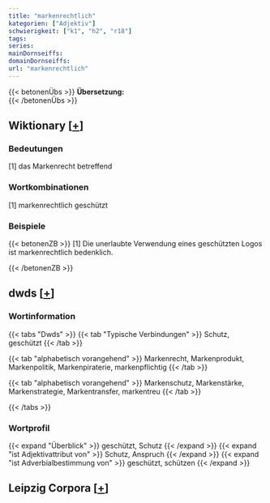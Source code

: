 ```yaml
---
title: "markenrechtlich"
kategorien: ["Adjektiv"]
schwierigkeit: ["k1", "h2", "r18"]
tags:
series:
mainDornseiffs:
domainDornseiffs:
url: "markenrechtlich"
---
```


{{< betonenÜbs >}}
**Übersetzung:**  
{{< /betonenÜbs >}}

## Wiktionary [[+](https://de.wiktionary.org/wiki/markenrechtlich)]

### Bedeutungen
[1] das Markenrecht betreffend  

### Wortkombinationen
[1] markenrechtlich geschützt  

### Beispiele
{{< betonenZB >}}
[1] Die unerlaubte Verwendung eines geschützten Logos ist markenrechtlich bedenklich.  

{{< /betonenZB >}}


## dwds [[+](https://www.dwds.de/wb/markenrechtlich)]

### Wortinformation
{{< tabs "Dwds" >}}
{{< tab "Typische Verbindungen" >}}
Schutz, geschützt
{{< /tab >}}

{{< tab "alphabetisch vorangehend" >}}
Markenrecht, Markenprodukt, Markenpolitik, Markenpiraterie, markenpflichtig
{{< /tab >}}

{{< tab "alphabetisch vorangehend" >}}
Markenschutz, Markenstärke, Markenstrategie, Markentransfer, markentreu
{{< /tab >}}

{{< /tabs >}}

### Wortprofil
{{< expand "Überblick" >}} geschützt, Schutz {{< /expand >}}
{{< expand "ist Adjektivattribut von" >}} Schutz, Anspruch {{< /expand >}}
{{< expand "ist Adverbialbestimmung von" >}} geschützt, schützen {{< /expand >}}

## Leipzig Corpora [[+](https://corpora.uni-leipzig.de/en/res?word=markenrechtlich&corpusId=deu_newscrawl-public_2018)]

